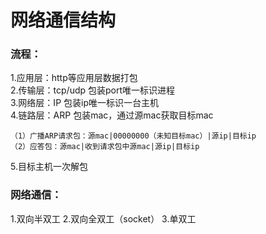 # 网络通信结构

<h3>流程：</h3>

1.应用层：http等应用层数据打包  
2.传输层：tcp/udp  包装port唯一标识进程     
3.网络层：IP 包装ip唯一标识一台主机   
4.链路层：ARP 包装mac，通过源mac获取目标mac   

    （1）广播ARP请求包：源mac|00000000（未知目标mac）|源ip|目标ip
    （2）应答包：源mac|收到请求包中源mac|源ip|目标ip

5.目标主机一次解包

<h3>网络通信：</h3>
1.双向半双工     
2.双向全双工（socket）     
3.单双工     